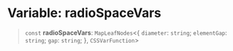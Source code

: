 # Variable: radioSpaceVars

> `const` **radioSpaceVars**: `MapLeafNodes`\<\{ `diameter`: `string`; `elementGap`: `string`; `gap`: `string`; \}, `CSSVarFunction`\>

